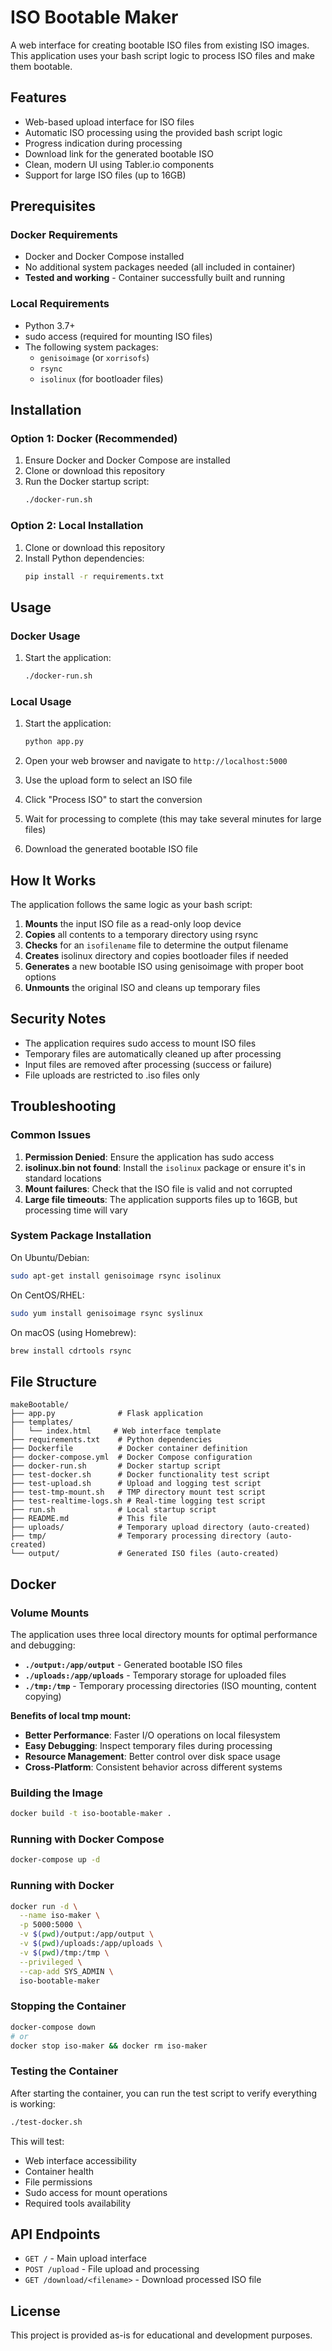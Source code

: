 # ISO Bootable Maker

A web interface for creating bootable ISO files from existing ISO images. This application uses your bash script logic to process ISO files and make them bootable.

## Features

- Web-based upload interface for ISO files
- Automatic ISO processing using the provided bash script logic
- Progress indication during processing
- Download link for the generated bootable ISO
- Clean, modern UI using Tabler.io components
- Support for large ISO files (up to 16GB)

## Prerequisites

### Docker Requirements
- Docker and Docker Compose installed
- No additional system packages needed (all included in container)
- **Tested and working** - Container successfully built and running

### Local Requirements
- Python 3.7+
- sudo access (required for mounting ISO files)
- The following system packages:
  - `genisoimage` (or `xorrisofs`)
  - `rsync`
  - `isolinux` (for bootloader files)

## Installation

### Option 1: Docker (Recommended)

1. Ensure Docker and Docker Compose are installed
2. Clone or download this repository
3. Run the Docker startup script:
   ```bash
   ./docker-run.sh
   ```

### Option 2: Local Installation

1. Clone or download this repository
2. Install Python dependencies:
   ```bash
   pip install -r requirements.txt
   ```

## Usage

### Docker Usage

1. Start the application:
   ```bash
   ./docker-run.sh
   ```

### Local Usage

1. Start the application:
   ```bash
   python app.py
   ```

2. Open your web browser and navigate to `http://localhost:5000`

3. Use the upload form to select an ISO file

4. Click "Process ISO" to start the conversion

5. Wait for processing to complete (this may take several minutes for large files)

6. Download the generated bootable ISO file

## How It Works

The application follows the same logic as your bash script:

1. **Mounts** the input ISO file as a read-only loop device
2. **Copies** all contents to a temporary directory using rsync
3. **Checks** for an `isofilename` file to determine the output filename
4. **Creates** isolinux directory and copies bootloader files if needed
5. **Generates** a new bootable ISO using genisoimage with proper boot options
6. **Unmounts** the original ISO and cleans up temporary files

## Security Notes

- The application requires sudo access to mount ISO files
- Temporary files are automatically cleaned up after processing
- Input files are removed after processing (success or failure)
- File uploads are restricted to .iso files only

## Troubleshooting

### Common Issues

1. **Permission Denied**: Ensure the application has sudo access
2. **isolinux.bin not found**: Install the `isolinux` package or ensure it's in standard locations
3. **Mount failures**: Check that the ISO file is valid and not corrupted
4. **Large file timeouts**: The application supports files up to 16GB, but processing time will vary

### System Package Installation

On Ubuntu/Debian:
```bash
sudo apt-get install genisoimage rsync isolinux
```

On CentOS/RHEL:
```bash
sudo yum install genisoimage rsync syslinux
```

On macOS (using Homebrew):
```bash
brew install cdrtools rsync
```

## File Structure

```
makeBootable/
├── app.py              # Flask application
├── templates/
│   └── index.html     # Web interface template
├── requirements.txt    # Python dependencies
├── Dockerfile          # Docker container definition
├── docker-compose.yml  # Docker Compose configuration
├── docker-run.sh       # Docker startup script
├── test-docker.sh      # Docker functionality test script
├── test-upload.sh      # Upload and logging test script
├── test-tmp-mount.sh   # TMP directory mount test script
├── test-realtime-logs.sh # Real-time logging test script
├── run.sh              # Local startup script
├── README.md           # This file
├── uploads/            # Temporary upload directory (auto-created)
├── tmp/                # Temporary processing directory (auto-created)
└── output/             # Generated ISO files (auto-created)
```

## Docker

### Volume Mounts

The application uses three local directory mounts for optimal performance and debugging:

- **`./output:/app/output`** - Generated bootable ISO files
- **`./uploads:/app/uploads`** - Temporary storage for uploaded files
- **`./tmp:/tmp`** - Temporary processing directories (ISO mounting, content copying)

**Benefits of local tmp mount:**
- **Better Performance**: Faster I/O operations on local filesystem
- **Easy Debugging**: Inspect temporary files during processing
- **Resource Management**: Better control over disk space usage
- **Cross-Platform**: Consistent behavior across different systems

### Building the Image

```bash
docker build -t iso-bootable-maker .
```

### Running with Docker Compose

```bash
docker-compose up -d
```

### Running with Docker

```bash
docker run -d \
  --name iso-maker \
  -p 5000:5000 \
  -v $(pwd)/output:/app/output \
  -v $(pwd)/uploads:/app/uploads \
  -v $(pwd)/tmp:/tmp \
  --privileged \
  --cap-add SYS_ADMIN \
  iso-bootable-maker
```

### Stopping the Container

```bash
docker-compose down
# or
docker stop iso-maker && docker rm iso-maker
```

### Testing the Container

After starting the container, you can run the test script to verify everything is working:

```bash
./test-docker.sh
```

This will test:
- Web interface accessibility
- Container health
- File permissions
- Sudo access for mount operations
- Required tools availability

## API Endpoints

- `GET /` - Main upload interface
- `POST /upload` - File upload and processing
- `GET /download/<filename>` - Download processed ISO file

## License

This project is provided as-is for educational and development purposes.
